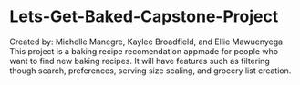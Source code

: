 # Lets-Get-Baked-Capstone-Project
Created by: Michelle Manegre, Kaylee Broadfield, and Ellie Mawuenyega
This project is a baking recipe recomendation appmade for people who want to find new baking recipes. It will have features such as filtering though search, preferences, serving size scaling, and grocery list creation. 
